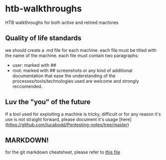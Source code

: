 # htb-walkthroughs
HTB walkthroughs for both active and retired machines

## Quality of life standards
we should create a .md file for each machine.
each file must be titled with the name of the machine.
each file must contain two paragraphs:
* user: marked with ##
* root: marked with ##
screenshots or any kind of additional documentation that ease the understanding of the processes/tools/technologies used are welcome and strongly reccomended.

## Luv the "you" of the future
If a tool used for exploiting a machine is tricky, difficult or for any reason it's use is not straight forward, please document it's usage [here]
(https://github.com/lucabodd/Pentesting-notes/tree/master)

## MARKDOWN!
for the git markdown cheatsheet, please refer to [this file](https://github.com/adam-p/markdown-here/wiki/Markdown-Cheatsheet)  
